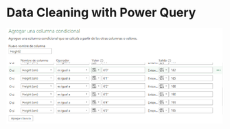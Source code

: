 # Data Cleaning with Power Query

![Image Text](https://github.com/DiegoPureco/Data-cleaning-with-Power-Query/blob/main/Capturas%20DataCleaning/Height%201%20clausulas%202.PNG)
